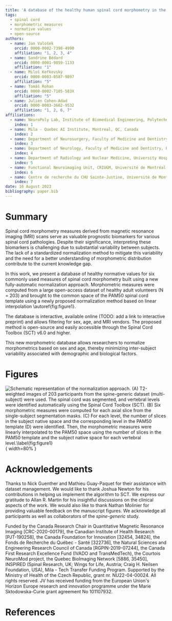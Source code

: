 ```yaml
---
title: 'A database of the healthy human spinal cord morphometry in the PAM50 template space'
tags:
  - spinal cord
  - morphometric measures 
  - normative values
  - open-source
authors:
  - name: Jan Valošek
    orcid: 0000-0002-7398-4990
    affiliation: "1, 2, 3, 4"
  - name: Sandrine Bédard
    orcid: 0000-0001-9859-1133
    affiliation: "1"
  - name: Miloš Keřkovský
    orcid: 0000-0003-0587-9897
    affiliation: "5"
  - name: Tomáš Rohan
    orcid: 0000-0002-7105-583X
    affiliation: "5"
  - name: Julien Cohen-Adad
    orcid: 0000-0003-3662-9532
    affiliation: "1, 2, 6, 7"
affiliations:
  - name: NeuroPoly Lab, Institute of Biomedical Engineering, Polytechnique Montreal, Montreal, QC, Canada
    index: 1
  - name: Mila - Quebec AI Institute, Montreal, QC, Canada
    index: 2
  - name: Department of Neurosurgery, Faculty of Medicine and Dentistry, Palacký University Olomouc, Olomouc, Czechia
    index: 3
  - name: Department of Neurology, Faculty of Medicine and Dentistry, Palacký University Olomouc, Olomouc, Czechia
    index: 4
  - name: Department of Radiology and Nuclear Medicine, University Hospital Brno and Masaryk University, Brno, Czechia
    index: 5
  - name: Functional Neuroimaging Unit, CRIUGM, Université de Montréal, Montreal, QC, Canada
    index: 6
  - name: Centre de recherche du CHU Sainte-Justine, Université de Montréal, Montreal, QC, Canada
    index: 7
date: 16 August 2023
bibliography: paper.bib
---
```


# Summary

Spinal cord morphometry measures derived from magnetic resonance imaging (MRI) scans serve as valuable prognostic biomarkers 
for various spinal cord pathologies. Despite their significance, interpreting these biomarkers is challenging due to substantial 
variability between subjects. The lack of a standardized normalization method to mitigate this variability and the need for a 
better understanding of morphometric distribution contribute to the current knowledge gap.

In this work, we present a database of healthy normative values for six commonly used measures of spinal cord morphometry built 
using a new fully-automatic normalization approach. Morphometric measures were computed from a large open-access dataset of 
healthy adult volunteers (N = 203) and brought to the common space of the PAM50 spinal cord template using a newly proposed 
normalization method based on linear interpolation \autoref{fig:figure1}.

The database is interactive, available online (TODO: add a link to interactive preprint) and allows filtering for sex, age, 
and MRI vendors. The proposed method is open-source and easily accessible through the Spinal Cord Toolbox (SCT) v6.0 and higher. 

This new morphometric database allows researchers to normalize morphometrics based on sex and age, thereby minimizing inter-subject 
variability associated with demographic and biological factors.

# Figures

![Schematic representation of the normalization approach. (A) T2-weighted images of 203 participants from the spine-generic 
dataset (multi-subject) were used. The spinal cord was segmented, and vertebral levels were identified automatically 
using the Spinal Cord Toolbox (SCT). (B) Six morphometric measures were computed for each axial slice from the single-subject 
segmentation masks. (C) For each level, the number of slices in the subject native space and the corresponding level in the PAM50 
template (D) were identified. Then, the morphometric measures were linearly interpolated to the PAM50 space using the number of 
slices in the PAM50 template and the subject native space for each vertebral level.\label{fig:figure1}](normalization_diagram.png){ width=80% }

# Acknowledgements

Thanks to Nick Guenther and Mathieu Guay-Paquet for their assistance with dataset management. We would like to thank Joshua 
Newton for his contributions in helping us implement the algorithm to SCT. We express our gratitude to Allan R. Martin for 
his insightful discussions on the clinical aspects of the work. We would also like to thank Nathan Molinier for providing 
valuable feedback on the manuscript figures. We acknowledge all participants as well as collaborators of the _spine-generic_ study.

Funded by the Canada Research Chair in Quantitative Magnetic Resonance Imaging [CRC-2020-00179], the Canadian Institute of 
Health Research [PJT-190258], the Canada Foundation for Innovation [32454, 34824], the Fonds de Recherche du Québec - Santé 
[322736], the Natural Sciences and Engineering Research Council of Canada [RGPIN-2019-07244], the Canada First Research Excellence 
Fund (IVADO and TransMedTech), the Courtois NeuroMod project, the Quebec BioImaging Network [5886, 35450], INSPIRED (Spinal 
Research, UK; Wings for Life, Austria; Craig H. Neilsen Foundation, USA), Mila - Tech Transfer Funding Program. Supported by 
the Ministry of Health of the Czech Republic, grant nr. NU22-04-00024. All rights reserved. JV has received funding from the 
European Union's Horizon Europe research and innovation programme under the Marie Sktodowska-Curie grant agreement No 101107932.

# References
